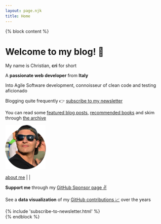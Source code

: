 ```yaml
---
layout: page.njk
title: Home
---
```


{% block content %}
<div class="pure-g">
  <div class="pure-u-1 pure-u-md-2-3">
    <h1 class="no-anchor"><b>Welcome to my blog!</b> 👋</h1>
    <p>My name is Christian, <b>cri</b> for short</p>
    <p>A <b>passionate web developer</b> from <b>Italy</b></p>
    <p>Into Agile Software development, connoisseur of clean code and testing aficionado<p>
    <p>Blogging quite frequently 👉 <a class="cta" href="/subscribe/">subscribe to my newsletter</a></p>
    <p>You can read some <a href="/posts">featured blog posts</a>, <a href="/books">recommended books</a> and skim through <a href="/archive">the archive</a></p>
  </div>
  <div class="pure-u-1 pure-u-md-1-3">
    <div class="cf">
      <a href="/about" class="no-underline">
        <img class="avatar-image no-shadow" alt="me with sunglasses" src="/assets/images/cf4.png"/>
      </a>
      <p>
        <a href="/about">about me</a> | <a href="https://twitter.com/christian_fei" target="_blank"><i class="icon icon-twitter"></i></a> | <a href="https://github.com/christian-fei" target="_blank"><i class="icon icon-github"></i></a>
      </p>
    </div>
  </div>
</div>
<div>
  <p>
    <b>Support me</b> through my <a href="https://github.com/sponsors/christian-fei">GitHub Sponsor page ✌️</a>
  </p>
  <p>
    See a <b>data visualization</b> of my <a href="/contributions">GitHub contributions 📈</a> over the years
  </p>
  {% include 'subscribe-to-newsletter.html' %}
</div>
{% endblock %}
